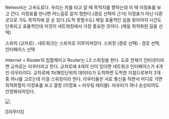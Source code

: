 Network는 고속도로다.
우리는 차를 타고 갈 때 목적지를 향하는데 이 때 이정표를 보고 간다.
이정표를 만나면 어느길로 갈지 정한다.(경로 선택의 근거)
이정표가 아닌 다른곳으로 가도 목적지에 갈 순 있다.(도착 못할수도)
제일 효율적인 길을 찾아야지 시간도 단축되고 효율적인데 이것이 네트워킹에서 가장 중요한 것이다. (제일 최적화된 길을 선택)

스위치 (교차로) : 네트워크는 스위치로 이루어져있다.
스위칭 (경로 선택) : 경로 선택, 인터페이스 선택

Internet = Router의 집합체이고 Router는 L3 스위칭을 한다. 
도로 전체가 인터넷이라면 교차로는 라우터라고 한다. 교차로에 4개의 선이 있다면 네트워크 인터페이스가 4개인 라우터이다. 교차로에 차(패킷단위의 데이터)가 도착하면 도착한 지점으로부터 3개중 하나를 고르는데 이걸 스위칭이라 한다. 라우터들은 서로 통신을 하면서 어디로 가면 최적화할지 이정표를 보고 결정 (이정표 = 라우팅 테이블). 라우터가 하나 손상되어도 안정화되어있다.

![](https://i.imgur.com/57I98R5.jpg)

[[라우터]]
